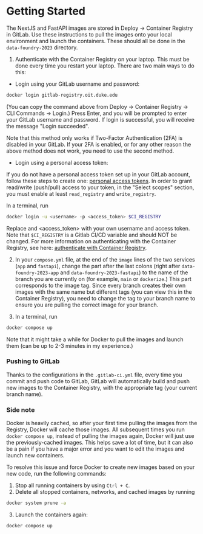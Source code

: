# Getting Started

The NextJS and FastAPI images are stored in Deploy -> Container Registry in GitLab. Use these instructions to pull the images onto your local environment and launch the containers. These should all be done in the `data-foundry-2023` directory.

1. Authenticate with the Container Registry on your laptop. This must be done every time you restart your laptop. There are two main ways to do this:
- Login using your GitLab username and password:
```bash
docker login gitlab-registry.oit.duke.edu
```
(You can copy the command above from Deploy -> Container Registry -> CLI Commands -> Login.) Press Enter, and you will be prompted to enter your GitLab username and password. If login is successful, you will receive the message "Login succeeded".

Note that this method only works if Two-Factor Authentication (2FA) is disabled in your GitLab. If your 2FA is enabled, or for any other reason the above method does not work, you need to use the second method.
- Login using a personal access token:

If you do not have a personal access token set up in your GitLab account, follow these steps to create one: [personal access tokens](https://docs.gitlab.com/ee/user/profile/personal_access_tokens.html). In order to grant read/write (push/pull) access to your token, in the "Select scopes" section, you must enable at least `read_registry` and `write_registry`. 

In a terminal, run
```bash
docker login -u <username> -p <access_token> $CI_REGISTRY
```
Replace <username> and <access_token> with your own username and access token. Note that `$CI_REGISTRY` is a Gitlab CI/CD variable and should NOT be changed. For more information on authenticating with the Container Registry, see here: [authenticate with Container Registry](https://docs.gitlab.com/ee/user/packages/container_registry/authenticate_with_container_registry.html).

2. In your `compose.yml` file, at the end of the `image` lines of the two services (`app` and `fastapi`), change the part after the last colons (right after `data-foundry-2023-app` and `data-foundry-2023-fastapi`) to the name of the branch you are currently on (for example, `main` or `dockerize`.) This part corresponds to the image tag. Since every branch creates their own images with the same name but different tags (you can view this in the Container Registry), you need to change the tag to your branch name to ensure you are pulling the correct image for your branch.

3. In a terminal, run
```bash
docker compose up
```
Note that it might take a while for Docker to pull the images and launch them (can be up to 2-3 minutes in my experience.)

### Pushing to GitLab
Thanks to the configurations in the `.gitlab-ci.yml` file, every time you commit and push code to GitLab, GitLab will automatically build and push new images to the Container Registry, with the appropriate tag (your current branch name).

### Side note
Docker is heavily cached, so after your first time pulling the images from the Registry, Docker will cache those images. All subsequent times you run `docker compose up`, instead of pulling the images again, Docker will just use the previously-cached images. This helps save a lot of time, but it can also be a pain if you have a major error and you want to edit the images and launch new containers.

To resolve this issue and force Docker to create new images based on your new code, run the following commands:
1. Stop all running containers by using `Ctrl + C`.
2. Delete all stopped containers, networks, and cached images by running
```bash
docker system prune -a
```
3. Launch the containers again:
```bash
docker compose up
```




